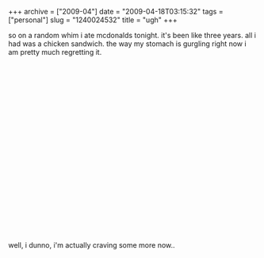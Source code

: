 +++
archive = ["2009-04"]
date = "2009-04-18T03:15:32"
tags = ["personal"]
slug = "1240024532"
title = "ugh"
+++

so on a random whim i ate mcdonalds tonight. it's been like three years.
all i had was a chicken sandwich. the way my stomach is gurgling right now
i am pretty much regretting it.

<object width="425" height="344">
<param name="movie" value="http://www.youtube.com/v/j9VS9DkbOxw&hl=en&fs=1&rel=0&color1=0x006699&color2=0x54abd6"></param>
<param name="allowFullScreen" value="true"></param>
<param name="allowscriptaccess" value="always"></param>
<embed src="http://www.youtube.com/v/j9VS9DkbOxw&hl=en&fs=1&rel=0&color1=0x006699&color2=0x54abd6" type="application/x-shockwave-flash" allowscriptaccess="always" allowfullscreen="true" width="425" height="344"></embed>
</object>

well, i dunno, i'm actually craving some more now..

